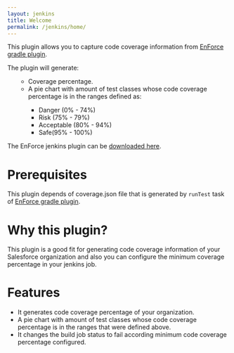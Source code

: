 ```yaml
---
layout: jenkins
title: Welcome
permalink: /jenkins/home/
---
```


This plugin allows you to capture code coverage information from [EnForce gradle plugin](https://github.com/Jalasoft/enforce-gradle-plugin). 

The plugin will generate:
<ol>
	<ul>
		<li>Coverage percentage. </li>
		<li>A pie chart with amount of test classes whose code coverage percentage is in the ranges defined as: </li>
			<ul>
		      <li>Danger (0% - 74%)</li>	   
		      <li>Risk (75% - 79%)</li>	   
		      <li>Acceptable (80% - 94%)</li>	   
		      <li>Safe(95% - 100%)</li>	   
			</ul>
   </ul>
</ol>		

The EnForce jenkins plugin can be [downloaded here](https://bintray.com/artifact/download/jalasoft/enforce/enforce-jenkins-plugin.hpi).

# Prerequisites

This plugin depends of coverage.json file that is generated by ``` runTest ``` task of [EnForce gradle plugin](https://github.com/Jalasoft/enforce-gradle-plugin).

# Why this plugin?

This plugin is a good fit for generating code coverage information of your Salesforce organization and also you can configure the minimum coverage percentage in your jenkins job.

# Features

* It generates code coverage percentage of your organization.
* A pie chart with amount of test classes whose code coverage percentage is in the ranges that were defined above.
* It changes the build job status to fail according minimum code coverage percentage configured.
